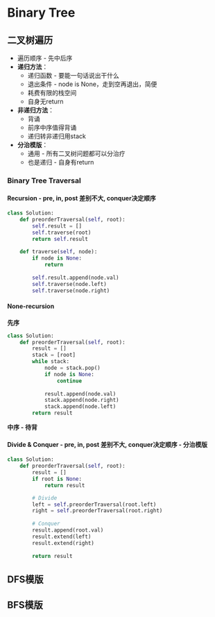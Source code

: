 # Binary Tree

## 二叉树遍历

* 遍历顺序 - 先中后序
* **递归方法**：
  * 递归函数 - 要能一句话说出干什么
  * 退出条件 - node is None，走到空再退出，简便
  * 耗费有限的栈空间
  * 自身无return
* **非递归方法**：
  * 背诵
  * 前序中序值得背诵
  * 递归转非递归用stack
* **分治模版**：
  * 通用 - 所有二叉树问题都可以分治疗
  * 也是递归 - 自身有return

### Binary Tree Traversal

#### Recursion - pre, in, post 差别不大, conquer决定顺序

```python
class Solution:
    def preorderTraversal(self, root):
        self.result = []
        self.traverse(root)
        return self.result
        
    def traverse(self, node): 
        if node is None:
            return
        
        self.result.append(node.val)
        self.traverse(node.left)    
        self.traverse(node.right)
```

#### None-recursion

**先序**

```python
class Solution:
    def preorderTraversal(self, root):
        result = []
        stack = [root]
        while stack:
            node = stack.pop()
            if node is None:
                continue
                
            result.append(node.val)
            stack.append(node.right)
            stack.append(node.left)
        return result  
```

**中序 - 待背**

#### Divide & Conquer - pre, in, post 差别不大, conquer决定顺序 - 分治模版

```python
class Solution:
    def preorderTraversal(self, root):
        result = []
        if root is None:
            return result

        # Divide
        left = self.preorderTraversal(root.left)
        right = self.preorderTraversal(root.right)
        
        # Conquer
        result.append(root.val)
        result.extend(left)
        result.extend(right)
        
        return result
```

## DFS模版

## BFS模版

